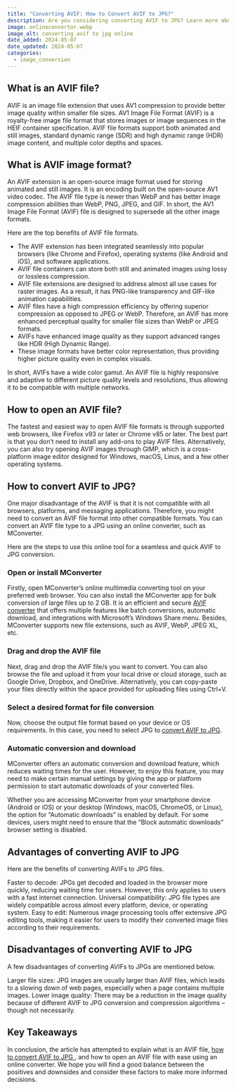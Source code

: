 ```yaml
---
title: "Converting AVIF: How to Convert AVIF to JPG?"
description: Are you considering converting AVIF to JPG? Learn more about converting AVIF to JPG easily online! Get to know the advantages and disadvantages of AVIF to JPG file conversion!
image: onlineconvertor.webp
image_alt: converting avif to jpg online
date_added: 2024-05-07
date_updated: 2024-05-07
categories:
  - image_conversion
---
```


## What is an AVIF file?
AVIF is an image file extension that uses AV1 compression to provide better image quality within smaller file sizes. AV1 Image File Format (AVIF) is a royalty-free image file format that stores images or image sequences in the HEIF container specification. AVIF file formats support both animated and still images, standard dynamic range (SDR) and high dynamic range (HDR) image content, and multiple color depths and spaces.

## What is AVIF image format?
An AVIF extension is an open-source image format used for storing animated and still images. It is an encoding built on the open-source AV1 video codec. The AVIF file type is newer than WebP and has better image compression abilities than WebP, PNG, JPEG, and GIF. In short, the AV1 Image File Format (AVIF) file is designed to supersede all the other image formats.

Here are the top benefits of AVIF file formats.

- The AVIF extension has been integrated seamlessly into popular browsers (like Chrome and Firefox), operating systems (like Android and iOS), and software applications.
- AVIF file containers can store both still and animated images using lossy or lossless compression.
- AVIF file extensions are designed to address almost all use cases for raster images. As a result, it has PNG-like transparency and GIF-like animation capabilities.
- AVIF files have a high compression efficiency by offering superior compression as opposed to JPEG or WebP. Therefore, an AVIF has more enhanced perceptual quality for smaller file sizes than WebP or JPEG formats.
- AVIFs have enhanced image quality as they support advanced ranges like HDR (High Dynamic Range).
- These image formats have better color representation, thus providing higher picture quality even in complex visuals. 

In short, AVIFs have a wide color gamut.
An AVIF file is highly responsive and adaptive to different picture quality levels and resolutions, thus allowing it to be compatible with multiple networks.

## How to open an AVIF file?
The fastest and easiest way to open AVIF file formats is through supported web browsers, like Firefox v93 or later or Chrome v85 or later. The best part is that you don’t need to install any add-ons to play AVIF files. Alternatively, you can also try opening AVIF images through GIMP, which is a cross-platform image editor designed for Windows, macOS, Linus, and a few other operating systems.

## How to convert AVIF to JPG?
One major disadvantage of the AVIF is that it is not compatible with all browsers, platforms, and messaging applications. Therefore, you might need to convert an AVIF file format into other compatible formats. You can convert an AVIF file type to a JPG using an online converter, such as MConverter.

Here are the steps to use this online tool for a seamless and quick AVIF to JPG conversion.

### Open or install MConverter
Firstly, open MConverter’s online multimedia converting tool on your preferred web browser. You can also install the MConverter app for bulk conversion of large files up to 2 GB. It is an efficient and secure [AVIF converter](https://mconverter.eu/convert/avif/) that offers multiple features like batch conversions, automatic download, and integrations with Microsoft’s Windows Share menu. Besides, MConverter supports new file extensions, such as AVIF, WebP, JPEG XL, etc.

### Drag and drop the AVIF file
Next, drag and drop the AVIF file/s you want to convert. You can also browse the file and upload it from your local drive or cloud storage, such as Google Drive, Dropbox, and OneDrive. Alternatively, you can copy-paste your files directly within the space provided for uploading files using Ctrl+V.

### Select a desired format for file conversion
Now, choose the output file format based on your device or OS requirements. In this case, you need to select JPG to [convert AVIF to JPG](https://mconverter.eu/convert/avif/jpg/). 

### Automatic conversion and download
MConverter offers an automatic conversion and download feature, which reduces waiting times for the user. However, to enjoy this feature, you may need to make certain manual settings by giving the app or platform permission to start automatic downloads of your converted files.

Whether you are accessing MConverter from your smartphone device (Android or iOS) or your desktop (Windows, macOS, ChromeOS, or Linux), the option for “Automatic downloads” is enabled by default. For some devices, users might need to ensure that the “Block automatic downloads” browser setting is disabled.

## Advantages of converting AVIF to JPG
Here are the benefits of converting AVIFs to JPG files.

Faster to decode: JPGs get decoded and loaded in the browser more quickly, reducing waiting time for users. However, this only applies to users with a fast internet connection.
Universal compatibility: JPG file types are widely compatible across almost every platform, device, or operating system.
Easy to edit: Numerous image processing tools offer extensive JPG editing tools, making it easier for users to modify their converted image files according to their requirements.

## Disadvantages of converting AVIF to JPG
A few disadvantages of converting AVIFs to JPGs are mentioned below.

Larger file sizes: JPG images are usually larger than AVIF files, which leads to a slowing down of web pages, especially when a page contains multiple images.
Lower image quality: There may be a reduction in the image quality because of different AVIF to JPG conversion and compression algorithms – though not necessarily.

## Key Takeaways
In conclusion, the article has attempted to explain what is an AVIF file, [how to convert AVIF to JPG ](https://mconverter.eu/), and how to open an AVIF file with ease using an online converter. We hope you will find a good balance between the positives and downsides and consider these factors to make more informed decisions.


